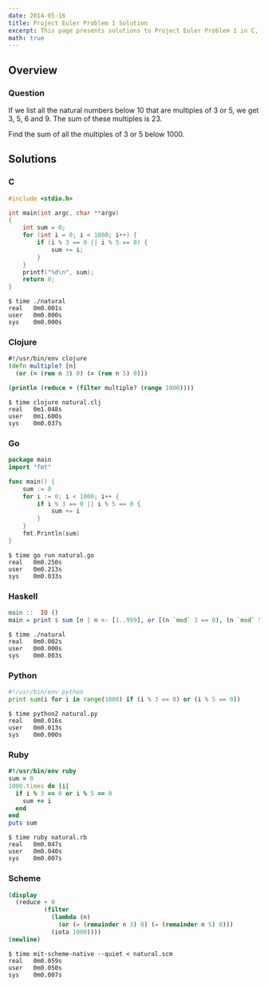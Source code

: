```yaml
---
date: 2014-05-16
title: Project Euler Problem 1 Solution
excerpt: This page presents solutions to Project Euler Problem 1 in C, Clojure, Go, Haskell, Python, Ruby and Scheme.
math: true
---
```



## Overview


### Question

If we list all the natural numbers below 10 that are multiples of 3 or 5, we 
get 3, 5, 6 and 9. The sum of these multiples is 23.

Find the sum of all the multiples of 3 or 5 below 1000.






## Solutions

### C

```c
#include <stdio.h>

int main(int argc, char **argv)
{
	int sum = 0;
	for (int i = 0; i < 1000; i++) {
		if (i % 3 == 0 || i % 5 == 0) {
			sum += i;
		}
	}
	printf("%d\n", sum);
	return 0;
}

```


```
$ time ./natural
real   0m0.001s
user   0m0.000s
sys    0m0.000s
```



### Clojure

```clojure
#!/usr/bin/env clojure
(defn multiple? [n]
  (or (= (rem n 3) 0) (= (rem n 5) 0)))

(println (reduce + (filter multiple? (range 1000))))
```


```
$ time clojure natural.clj
real   0m1.048s
user   0m1.600s
sys    0m0.037s
```



### Go

```go
package main
import "fmt"

func main() {
    sum := 0
    for i := 0; i < 1000; i++ {
        if i % 3 == 0 || i % 5 == 0 {
            sum += i
        }
    }
    fmt.Println(sum)
}
```


```
$ time go run natural.go
real   0m0.250s
user   0m0.213s
sys    0m0.033s
```



### Haskell

```haskell
main ::  IO ()
main = print $ sum [n | n <- [1..999], or [(n `mod` 3 == 0), (n `mod` 5 == 0)]]
```


```
$ time ./natural
real   0m0.002s
user   0m0.000s
sys    0m0.003s
```



### Python

```python
#!/usr/bin/env python
print sum(i for i in range(1000) if (i % 3 == 0) or (i % 5 == 0))
```


```
$ time python2 natural.py
real   0m0.016s
user   0m0.013s
sys    0m0.000s
```



### Ruby

```ruby
#!/usr/bin/env ruby
sum = 0
1000.times do |i|
  if i % 3 == 0 or i % 5 == 0
    sum += i
  end
end
puts sum
```


```
$ time ruby natural.rb
real   0m0.047s
user   0m0.040s
sys    0m0.007s
```



### Scheme

```scheme
(display
  (reduce + 0
          (filter
            (lambda (n)
              (or (= (remainder n 3) 0) (= (remainder n 5) 0)))
            (iota 1000))))
(newline)
```


```
$ time mit-scheme-native --quiet < natural.scm
real   0m0.059s
user   0m0.050s
sys    0m0.007s
```


